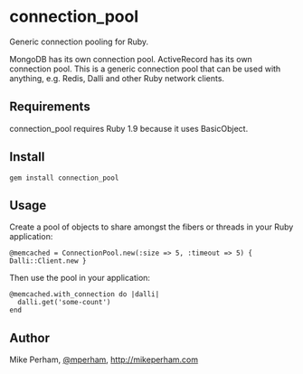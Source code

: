 connection_pool
======================

Generic connection pooling for Ruby.

MongoDB has its own connection pool.  ActiveRecord has its own connection pool.  This is a generic connection pool that can be used with anything, e.g. Redis, Dalli and other Ruby network clients.

Requirements
--------------

connection_pool requires Ruby 1.9 because it uses BasicObject.


Install
------------

    gem install connection_pool

Usage
------------

Create a pool of objects to share amongst the fibers or threads in your Ruby application:

    @memcached = ConnectionPool.new(:size => 5, :timeout => 5) { Dalli::Client.new }

Then use the pool in your application:

    @memcached.with_connection do |dalli|
      dalli.get('some-count')
    end


Author
--------------

Mike Perham, [@mperham](https://twitter.com/mperham), <http://mikeperham.com>
